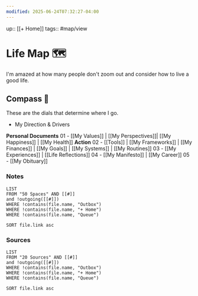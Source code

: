 ```yaml
---
modified: 2025-06-24T07:32:27-04:00
---
```

up:: [[+ Home]]
tags:: #map/view  

# Life Map 🗺
I'm amazed at how many people don't zoom out and consider how to live a good life.

## Compass 🧭
These are the dials that determine where I go.

- My Direction & Drivers

**Personal Documents**
	01 - [[My Values]] | [[My Perspectives]]| [[My Happiness]] | [[My Health]] 
**Action**
	02 - [[Tools]] | [[My Frameworks]] | [[My Finances]] | [[My Goals]] | [[My Systems]] |  [[My Routines]]
	03 - [[My Experiences]] |  [[Life Reflections]]
	04 - [[My Manifesto]] | [[My Career]]
	05 - [[My Obituary]]


### Notes
```dataview
LIST
FROM "50 Spaces" AND [[#]]
and !outgoing([[#]])
WHERE !contains(file.name, "Outbox")
WHERE !contains(file.name, "+ Home")
WHERE !contains(file.name, "Queue")

SORT file.link asc
```

### Sources
```dataview
LIST
FROM "20 Sources" AND [[#]]
and !outgoing([[#]])
WHERE !contains(file.name, "Outbox")
WHERE !contains(file.name, "+ Home")
WHERE !contains(file.name, "Queue")

SORT file.link asc
```